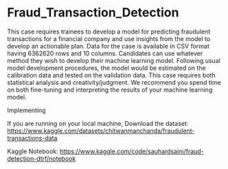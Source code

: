 # Fraud_Transaction_Detection

This case requires trainees to develop a model for predicting fraudulent transactions for a financial company and use insights from the model to develop an actionable plan. Data for the case is available in CSV format having 6362620 rows and 10 columns. Candidates can use whatever method they wish to develop their machine learning model. Following usual model development procedures, the model would be estimated on the calibration data and tested on the validation data. This case requires both statistical analysis and creativity/judgment. We recommend you spend time on both fine-tuning and interpreting the results of your machine learning model.

Implementing

If you are running on your local machine,
Download the dataset: https://www.kaggle.com/datasets/chitwanmanchanda/fraudulent-transactions-data

Kaggle Notebook: https://www.kaggle.com/code/sauhardsaini/fraud-detection-dtrf/notebook

